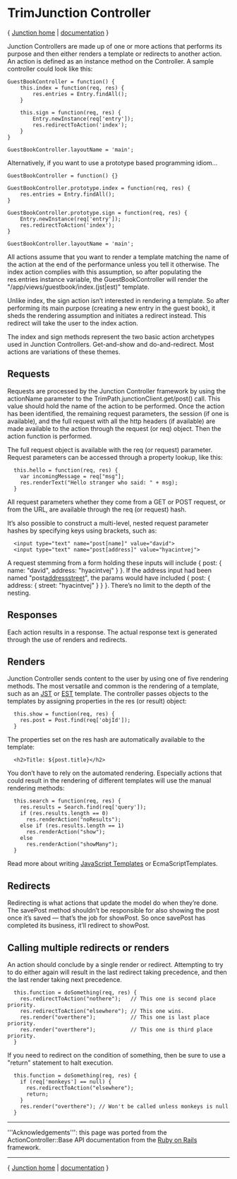 # TrimJunction Controller #

{ [Junction home](http://code.google.com/p/trimpath/wiki/TrimJunction) | [documentation](http://trimpath.googlecode.com/svn/trunk/junction_docs/index.html) }

Junction Controllers are made up of one or more actions that performs its purpose
and then either renders a template or redirects to another action.
An action is defined as an instance method on the Controller.
A sample controller could look like this:
```
GuestBookController = function() {
    this.index = function(req, res) {
        res.entries = Entry.findAll();
    }

    this.sign = function(req, res) { 
        Entry.newInstance(req['entry']);
        res.redirectToAction('index');
    }
}

GuestBookController.layoutName = 'main';
```

Alternatively, if you want to use a prototype based programming idiom...
```
GuestBookController = function() {}

GuestBookController.prototype.index = function(req, res) {
    res.entries = Entry.findAll();
}

GuestBookController.prototype.sign = function(req, res) { 
    Entry.newInstance(req['entry']);
    res.redirectToAction('index');
}

GuestBookController.layoutName = 'main';
```

All actions assume that you want to render a template matching the name
of the action at the end of the performance unless you tell it otherwise.
The index action complies with this assumption, so after populating the res.entries
instance variable, the GuestBookController will render the "/app/views/guestbook/index.(jst|est)" template.

Unlike index, the sign action isn’t interested in rendering a template.
So after performing its main purpose (creating a new entry in the guest book),
it sheds the rendering assumption and initiates a redirect instead.
This redirect will take the user to the index action.

The index and sign methods represent the two basic action archetypes used
in Junction Controllers. Get-and-show and do-and-redirect.
Most actions are variations of these themes.

## Requests ##
Requests are processed by the Junction Controller framework by
using the actionName parameter to the TrimPath.junctionClient.get/post() call.
This value should hold the name of the action to be performed.
Once the action has been identified, the remaining request parameters,
the session (if one is available), and the full request with all the
http headers (if available) are made available to the action through
the request (or req) object. Then the action function is performed.

The full request object is available with the req (or request) parameter.
Request parameters can be accessed through a property lookup, like this:
```
  this.hello = function(req, res) {
    var incomingMessage = req["msg"];
    res.renderText("Hello stranger who said: " + msg);
  }
```

All request parameters whether they come from a GET or POST request, or from the URL,
are available through the req (or request) hash.

It’s also possible to construct a multi-level, nested request parameter hashes by specifying keys using brackets, such as:

```
  <input type="text" name="post[name]" value="david">
  <input type="text" name="post[address]" value="hyacintvej">
```

A request stemming from a form holding these inputs will include { post: { name: "david", address: "hyacintvej" } }.   If the address input had been named "post[address](address.md)[street](street.md)", the params would have included { post: { address: { street: "hyacintvej" } } }.
There’s no limit to the depth of the nesting.

## Responses ##

Each action results in a response.  The actual response text is generated through the use of renders and redirects.

## Renders ##

Junction Controller sends content to the user by using one of five rendering methods.
The most versatile and common is the rendering of a template, such as an [JST](http://code.google.com/p/trimpath/wiki/JavaScriptTemplates) or [EST](http://code.google.com/p/trimpath/wiki/EcmaScriptTemplates) template.
The controller passes objects to the templates by assigning properties in the res (or result) object:
```
  this.show = function(req, res) {
    res.post = Post.find(req['objId']);
  }
```

The properties set on the res hash are automatically available to the template:
```
  <h2>Title: ${post.title}</h2>
```

You don’t have to rely on the automated rendering.
Especially actions that could result in the rendering of different templates
will use the manual rendering methods:
```
  this.search = function(req, res) {
    res.results = Search.find(req['query']);
    if (res.results.length == 0)
      res.renderAction("noResults");
    else if (res.results.length == 1)
      res.renderAction("show");
    else
      res.renderAction("showMany");
  }
```

Read more about writing [JavaScript Templates](http://code.google.com/p/trimpath/wiki/JavaScriptTemplates) or EcmaScriptTemplates.

## Redirects ##

Redirecting is what actions that update the model do when they’re done.
The savePost method shouldn’t be responsible for also showing the post
once it’s saved — that’s the job for showPost. So once savePost has
completed its business, it’ll redirect to showPost.

## Calling multiple redirects or renders ##

An action should conclude by a single render or redirect.
Attempting to try to do either again will result in the last redirect taking precedence,
and then the last render taking next precedence.
```
  this.function = doSomething(req, res) {
    res.redirectToAction("nothere");   // This one is second place priority.
    res.redirectToAction("elsewhere"); // This one wins.
    res.render("overthere");           // This one is last place priority.
    res.render("overthere");           // This one is third place priority.
  }
```

If you need to redirect on the condition of something, then be sure to use a "return" statement to halt execution.
```
  this.function = doSomething(req, res) {
    if (req['monkeys'] == null) {
      res.redirectToAction("elsewhere");
      return;
    }
    res.render("overthere"); // Won't be called unless monkeys is null
  }
```


---

'''Acknowledgements''': this page was ported from the ActionController::Base API documentation from the [Ruby on Rails](http://api.rubyonrails.com/) framework.


---

{ [Junction home](http://code.google.com/p/trimpath/wiki/TrimJunction) | [documentation](http://trimpath.googlecode.com/svn/trunk/junction_docs/index.html) }